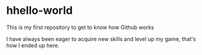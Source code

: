# hhello-world
This is my first repository to get to know how Github works

I have always been eager to acquire new skills and level up my game, that's how I ended up here.
